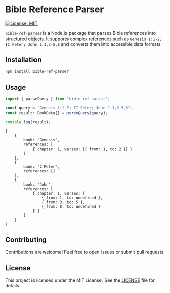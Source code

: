 # Bible Reference Parser

[![License: MIT](https://img.shields.io/badge/License-MIT-yellow.svg)](https://opensource.org/licenses/MIT)

`bible-ref-parser` is a Node.js package that parses Bible references into structured objects. It supports complex references such as `Genesis 1:1-2; II Peter; John 1:1,3-5,8` and converts them into accessible data formats.


## Installation

```bash
npm install bible-ref-parser
```

## Usage

```typescript
import { parseQuery } from 'bible-ref-parser';

const query = "Genesis 1:1-2; II Peter; John 1:1,3-5,8";
const result: BookData[] = parseQuery(query);

console.log(result);
```

```
[
    {
        book: "Genesis",
        references: [
            { chapter: 1, verses: [{ from: 1, to: 2 }] }
        ]
    },
    {
        book: "2 Peter",
        references: []
    },
    {
        book: "John",
        references: [
            { chapter: 1, verses: [
                { from: 1, to: undefined },
                { from: 3, to: 5 },
                { from: 8, to: undefined }
            ] }
        ]
    }
]
```

## Contributing

Contributions are welcome! Feel free to open issues or submit pull requests.

## License

This project is licensed under the MIT License. See the [LICENSE](LICENSE) file for details.

